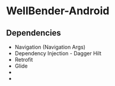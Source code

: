 # WellBender-Android

## Dependencies
* Navigation (Navigation Args)
* Dependency Injection - Dagger Hilt 
* Retrofit
* Glide
* 
* 